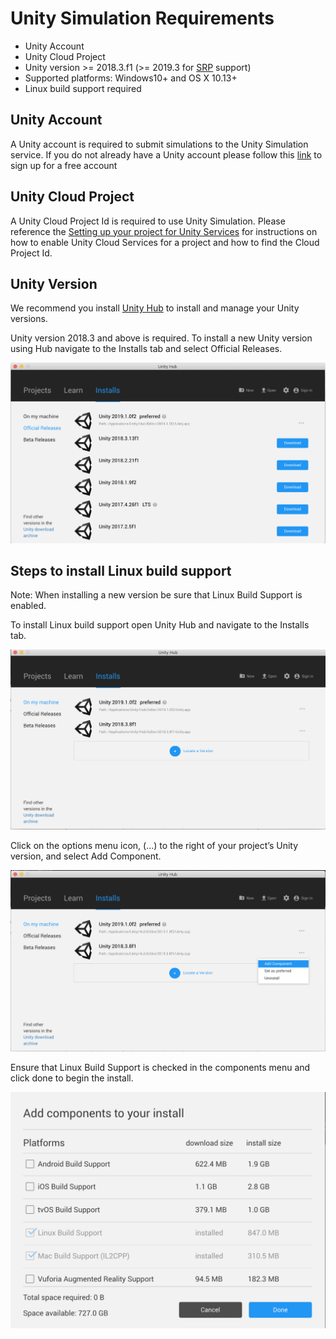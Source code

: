 # Unity Simulation Requirements
- Unity Account
- Unity Cloud Project
- Unity version >= 2018.3.f1 (>= 2019.3 for [SRP](https://docs.unity3d.com/Manual/ScriptableRenderPipeline.html) support)
- Supported platforms: Windows10+ and OS X 10.13+
- Linux build support required

## Unity Account
A Unity account is required to submit simulations to the Unity Simulation service. If you do not already have a Unity account please follow this [link](id.unity.com) to sign up for a free account

## Unity Cloud Project
A Unity Cloud Project Id is required to use Unity Simulation. Please reference the [Setting up your project for Unity Services](https://docs.unity3d.com/Manual/SettingUpProjectServices.html) for instructions on how to enable Unity Cloud Services for a project and how to find the Cloud Project Id.

## Unity Version

We recommend you install [Unity Hub](https://docs.unity3d.com/Manual/GettingStartedInstallingHub.html) to install and manage your Unity versions.

Unity version 2018.3 and above is required. To install a new Unity version using Hub navigate to the Installs tab and select Official Releases.

![Locating Unity with specific editor version](images/req-1.png "Locating a new Unity Editor version")

## Steps to install Linux build support

Note: When installing a new version be sure that Linux Build Support is enabled.

To install Linux build support open Unity Hub and navigate to the Installs tab.

![Linux build support](images/req-2.png "Linux build support")

Click on the options menu icon, (...) to the right of your project’s Unity version, and select Add Component.

![Linux build support component](images/req-3.png "Linux build support component")

Ensure that Linux Build Support is checked in the components menu and click done to begin the install.

![Linux build support fna](images/req-4.png "Linux build support component")